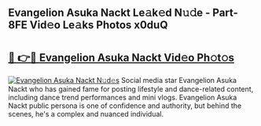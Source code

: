 ## Evangelion Asuka Nackt Le𝚊k𝚎d N𝚞𝚍e - Part-8FE Vid𝚎o Le𝚊ks Photos x0duQ

# <h2><a href="http://fb27099.evod.top/?m=Evangelion+Asuka+Nackt">🔗 👉🔴 Evangelion Asuka Nackt Vid𝚎o Ph𝚘t𝚘s</a></h2>

[![Evangelion Asuka Nackt N𝚞d𝚎s](https://i.imgur.com/8V9OHl7.gif)](http://fb27099.evod.top/?m=Evangelion+Asuka+Nackt)
Social media star Evangelion Asuka Nackt who has gained fame for posting lifestyle and dance-related content, including dance trend performances and mini vlogs. Evangelion Asuka Nackt public persona is one of confidence and authority, but behind the scenes, he's a complex and nuanced individual. 

